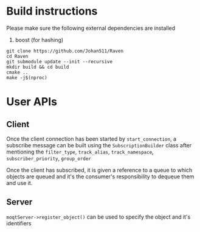 # Build instructions

Please make sure the following external dependencies are installed
1. boost (for hashing)

```
git clone https://github.com/Johan511/Raven
cd Raven
git submodule update --init --recursive
mkdir build && cd build
cmake ..
make -j$(nproc)
```

# User APIs

## Client
Once the client connection has been started by `start_connection`, a subscribe message can be
built using the `SubscriptionBuilder` class after mentioning the `filter_type`, `track_alias`,
`track_namespace`, `subscriber_priority`, `group_order`

Once the client has subscribed, it is given a reference to a queue to which objects are queued
and it's the consumer's responsibility to dequeue them and use it.


## Server
`moqtServer->register_object()` can be used to specify the object and it's identifiers
